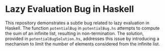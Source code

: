# Lazy Evaluation Bug in Haskell

This repository demonstrates a subtle bug related to lazy evaluation in Haskell. The function `potentialBug` in `potentialBug.hs` attempts to compute the sum of an infinite list, resulting in non-termination. The solution, provided in `potentialBugSolution.hs`, addresses this issue by introducing a mechanism to limit the number of elements considered from the infinite list.